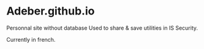 # Adeber.github.io

Personnal site without database
Used to share & save utilities in IS Security.

Currently in french.
